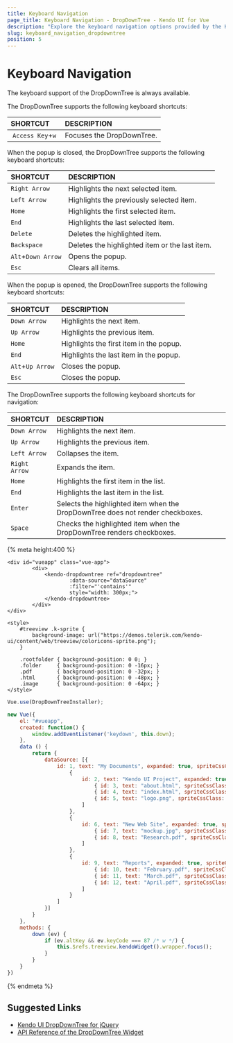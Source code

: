 ```yaml
---
title: Keyboard Navigation
page_title: Keyboard Navigation - DropDownTree - Kendo UI for Vue
description: "Explore the keyboard navigation options provided by the Kendo UI DropDownTree wrapper for Vue."
slug: keyboard_navigation_dropdowntree
position: 5
---
```


# Keyboard Navigation

The keyboard support of the DropDownTree is always available.

The DropDownTree supports the following keyboard shortcuts:

| SHORTCUT  | DESCRIPTION |
|:---       |:--- |
| `Access Key`+`w` | Focuses the DropDownTree.|

When the popup is closed, the DropDownTree supports the following keyboard shortcuts:

| SHORTCUT        |  DESCRIPTION |
|:---             |:---  |
|`Right Arrow`    | Highlights the next selected item. |
|`Left Arrow`     | Highlights the previously selected item. |
|`Home`           | Highlights the first selected item. |
|`End`            | Highlights the last selected item. |
|`Delete`         | Deletes the highlighted item. |
|`Backspace`      | Deletes the highlighted item or the last item. |
|`Alt`+`Down Arrow` | Opens the popup. |
|`Esc`            | Clears all items. |

When the popup is opened, the DropDownTree supports the following keyboard shortcuts:

| SHORTCUT        |  DESCRIPTION |
|:---             |:---  |
|`Down Arrow`     | Highlights the next item. |
|`Up Arrow`       | Highlights the previous item. |
|`Home`           | Highlights the first item in the popup. |
|`End`            | Highlights the last item in the popup. |
|`Alt`+`Up Arrow` | Closes the popup. |
|`Esc`            | Closes the popup. |

The DropDownTree supports the following keyboard shortcuts for navigation:

| SHORTCUT        |  DESCRIPTION |
|:---             |:---  |
|`Down Arrow`     | Highlights the next item. |
|`Up Arrow`       | Highlights the previous item. |
|`Left Arrow `    | Collapses the item. |
|`Right Arrow`    | Expands the item. |
|`Home`           | Highlights the first item in the list. |
|`End`            | Highlights the last item in the list. |
|`Enter`          | Selects the highlighted item when the DropDownTree does not render checkboxes. |
|`Space`          | Checks the highlighted item when the DropDownTree renders checkboxes. |

{% meta height:400 %}
```html-preview
<div id="vueapp" class="vue-app">
        <div>
            <kendo-dropdowntree ref="dropdowntree"
                    :data-source="dataSource"
                    :filter="'contains'"
                    style="width: 300px;">
            </kendo-dropdowntree>
        </div>
</div>

<style>
    #treeview .k-sprite {
        background-image: url("https://demos.telerik.com/kendo-ui/content/web/treeview/coloricons-sprite.png");
    }

    .rootfolder { background-position: 0 0; }
    .folder     { background-position: 0 -16px; }
    .pdf        { background-position: 0 -32px; }
    .html       { background-position: 0 -48px; }
    .image      { background-position: 0 -64px; }
</style>
```
```js
Vue.use(DropDownTreeInstaller);

new Vue({
    el: "#vueapp",
    created: function() {
        window.addEventListener('keydown', this.down);
    },
    data () {
        return {
            dataSource: [{
                id: 1, text: "My Documents", expanded: true, spriteCssClass: "rootfolder", items: [
                    {
                        id: 2, text: "Kendo UI Project", expanded: true, spriteCssClass: "folder", items: [
                            { id: 3, text: "about.html", spriteCssClass: "html" },
                            { id: 4, text: "index.html", spriteCssClass: "html" },
                            { id: 5, text: "logo.png", spriteCssClass: "image" }
                        ]
                    },
                    {
                        id: 6, text: "New Web Site", expanded: true, spriteCssClass: "folder", items: [
                            { id: 7, text: "mockup.jpg", spriteCssClass: "image" },
                            { id: 8, text: "Research.pdf", spriteCssClass: "pdf" },
                        ]
                    },
                    {
                        id: 9, text: "Reports", expanded: true, spriteCssClass: "folder", items: [
                            { id: 10, text: "February.pdf", spriteCssClass: "pdf" },
                            { id: 11, text: "March.pdf", spriteCssClass: "pdf" },
                            { id: 12, text: "April.pdf", spriteCssClass: "pdf" }
                        ]
                    }
                ]
            }]
        }
    },
    methods: {
        down (ev) {
            if (ev.altKey && ev.keyCode === 87 /* w */) {
                this.$refs.treeview.kendoWidget().wrapper.focus();
            }
        }
    }
})
```
{% endmeta %}

## Suggested Links

* [Kendo UI DropDownTree for jQuery](https://docs.telerik.com/kendo-ui/controls/editors/dropdowntree/overview)
* [API Reference of the DropDownTree Widget](https://docs.telerik.com/kendo-ui/api/javascript/ui/dropdowntree)
